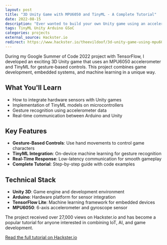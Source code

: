 ```yaml
---
layout: post
title: "3D Unity Game with MPU6050 and TinyML - A Complete Tutorial"
date: 2022-08-15
description: "Ever wanted to build your own Unity game using an accelerometer for control with a sprinkle of AI? Here's how I did it during Google Summer of Code 2022!"
tags: TinyML Unity Arduino GSoC
categories: projects
external_source: Hackster.io
redirect: https://www.hackster.io/theevildoof/3d-unity-game-using-mpu6050-and-tinyml-tutorial-8e3076
---
```


During my Google Summer of Code 2022 project with TensorFlow, I developed an exciting 3D Unity game that uses an MPU6050 accelerometer and TinyML for gesture-based controls. This project combines game development, embedded systems, and machine learning in a unique way.

## What You'll Learn

- How to integrate hardware sensors with Unity games
- Implementation of TinyML models on microcontrollers
- Gesture recognition using accelerometer data
- Real-time communication between Arduino and Unity

## Key Features

- **Gesture-Based Controls**: Use hand movements to control game characters
- **TinyML Integration**: On-device machine learning for gesture recognition
- **Real-Time Response**: Low-latency communication for smooth gameplay
- **Complete Tutorial**: Step-by-step guide with code examples

## Technical Stack

- **Unity 3D**: Game engine and development environment
- **Arduino**: Hardware platform for sensor integration
- **TensorFlow Lite**: Machine learning framework for embedded devices
- **MPU6050**: 6-axis accelerometer and gyroscope sensor

The project received over 27,000 views on Hackster.io and has become a popular tutorial for anyone interested in combining IoT, AI, and game development.

[Read the full tutorial on Hackster.io](https://www.hackster.io/theevildoof/3d-unity-game-using-mpu6050-and-tinyml-tutorial-8e3076)
